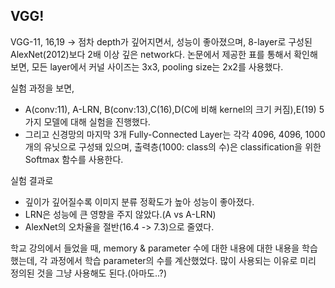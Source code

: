 ## VGG!
VGG-11, 16,19 → 점차 depth가 깊어지면서, 성능이 좋아졌으며, 8-layer로 구성된 AlexNet(2012)보다 2배 이상 깊은 network다.
논문에서 제공한 표를 통해서 확인해보면, 모든 layer에서 커널 사이즈는 3x3, pooling size는 2x2를 사용했다.


실험 과정을 보면, 
- A(conv:11), A-LRN, B(conv:13),C(16),D(C에 비해 kernel의 크기 커짐),E(19) 5가지 모델에 대해 실험을 진행했다. 
- 그리고 신경망의 마지막 3개 Fully-Connected Layer는 각각 4096, 4096, 1000 개의 유닛으로 구성돼 있으며, 출력층(1000: class의 수)은 classification을 위한 Softmax 함수를 사용한다.

실험 결과로 
- 깊이가 깊어질수록 이미지 분류 정확도가 높아 성능이 좋아졌다.
- LRN은 성능에 큰 영향을 주지 않았다.(A vs A-LRN)
- AlexNet의 오차율을 절반(16.4 -> 7.3)으로 줄였다.

학교 강의에서 들었을 때, memory & parameter 수에 대한 내용에 대한 내용을 학습했는데, 각 과정에서 학습 parameter의 수를 계산했었다.
많이 사용되는 이유로 미리 정의된 것을 그냥 사용해도 된다.(아마도..?)
